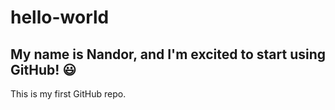 # hello-world
## My name is Nandor, and I'm excited to start using GitHub! 😃
This is my first GitHub repo.
